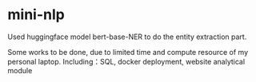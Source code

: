 # mini-nlp

Used huggingface model bert-base-NER to do the entity extraction part.

Some works to be done, due to limited time and compute resource of my personal laptop. 
Including：SQL, docker deployment, website analytical module
